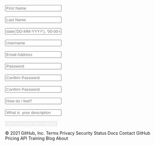 <!DOCTYPE html>
<html lang="en">
<head>
    <meta charset="UTF-8">
    <meta http-equiv="X-UA-Compatible" content="IE=edge">
    <meta name="viewport" content="width=device-width, initial-scale=1.0">
    <link rel="preconnect" href="https://fonts.gstatic.com">
    <link href="https://fonts.googleapis.com/css2?family=Poppins:wght@400;500;600;700&display=swap" rel="stylesheet">
    <link rel="stylesheet" href="style.css">
</head>
<body>
   <div class="form-section">
        <form onsubmit="return validateForm() ">
            <label for="fname" class="hidden"></label>
            <input placeholder="First Name" type="text" id="fname" aria-labelledby="fname" name="fname"><br><br>
            <div class="response-fname" id="response-fname"></div>
            <label for="lname" class="hidden"></label>
            <input placeholder="Last Name" type="text" id="lname" aria-labelledby="lname" name="lname"><br><br>
            <div class="response-lname" id="response-lname"></div>
            <label for="date" class="hidden"></label>
            <input placeholder="date('DD-MM-YYYY'), '00-00-0000'" type="text" id="date" aria-labelledby="date" name="date"><br><br>
            <div class="response-date" id="response-date"></div>
            <label for="username" class="hidden"></label>
            <input placeholder="Username" type="text" id="username" aria-labelledby="username" name="username"><br><br>
            <div class="response-username id="response-username"></div>
            <label for="email" class="hidden"></label>
            <input placeholder="Email Address" type="text" id="email" aria-labelledby="email" name="email"><br><br>
            <div class="response-email" id="response-email"></div>
            <label for="password" class="hidden"></label>
            <input placeholder="Password" type="text" id="password" aria-labelledby="password" name="password"><br><br>
            <div class="response-password" id="response-password"></div>
            <label for="Confirm password" class="hidden"></label>
            <input placeholder="Confirm Password" type="text" id="Confirm password" aria-labelledby="Confirm password" name="Confirm password"><br><br>
            <div class="response-Confirm password" id="response-Confirm password"></div>
            <label for="Confirm password" class="hidden"></label>
            <input placeholder="Confirm Password" type="text" id="Confirm password" aria-labelledby="Confirm password" name="Confirm password"><br><br>
            <div class="response-Confirm password" id="response-Confirm password"></div>
            <label for="How do i feel?" class="hidden"></label>
            <input placeholder="How do i feel?" type="text" id="How do i feel?" aria-labelledby="date" name="date"><br><br>
            <div class="How do i feel?" id="response-How do i feel?"></div>
            <label for="What is your description?" class="hidden"></label>
            <input placeholder="What is  your description" type="text" id="What is  your description" aria-labelledby="date" name="date"><br><br>
            <div class="How do i feel?" id="response-What is  your description"></div>
            <input id="form-btn" class="form-btn" type="submit" value="You now have been signup" style="border: none; color: white;">
        </form>
    </div>
   <script src="./app.js"></script>
</body>
</html>
© 2021 GitHub, Inc.
Terms
Privacy
Security
Status
Docs
Contact GitHub
Pricing
API
Training
Blog
About

